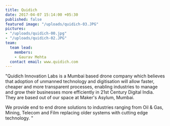 ```yaml
---
title: Quidich
date: 2017-04-07 15:14:00 +05:30
published: false
featured image: "/uploads/quidich-03.JPG"
pictures:
- "/uploads/quidich-00.jpg"
- "/uploads/quidich-02.JPG"
team:
  team lead:
    members:
    - Gaurav Mehta
  contact email: www.quidich.com
---
```


"Quidich Innovation Labs is a Mumbai based drone company which believes that adoption of unmanned technology and digitisation will allow faster, cheaper and more transparent processes, enabling industries to manage and grow their businesses more efficiently in 21st Century Digital India. They are based out of our space at Maker's Asylum, Mumbai.

We provide end to end drone solutions to industries ranging from Oil & Gas, Mining, Telecom and Film replacing older systems with cutting edge technology. "